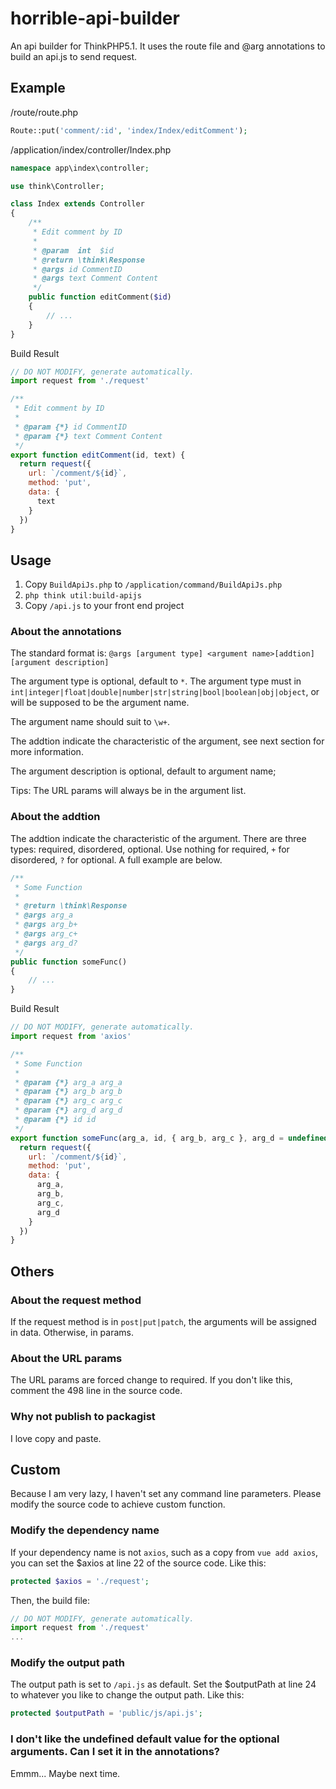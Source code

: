 # horrible-api-builder

An api builder for ThinkPHP5.1. It uses the route file and @arg annotations to build an api.js to send request.

## Example

/route/route.php

``` php
Route::put('comment/:id', 'index/Index/editComment');
```

/application/index/controller/Index.php

``` php
namespace app\index\controller;

use think\Controller;

class Index extends Controller
{
    /**
     * Edit comment by ID
     *
     * @param  int  $id
     * @return \think\Response
     * @args id CommentID
     * @args text Comment Content
     */
    public function editComment($id)
    {
        // ...
    }
}
```

Build Result

``` js
// DO NOT MODIFY, generate automatically.
import request from './request'

/**
 * Edit comment by ID
 * 
 * @param {*} id CommentID
 * @param {*} text Comment Content
 */
export function editComment(id, text) {
  return request({
    url: `/comment/${id}`,
    method: 'put',
    data: {
      text
    }
  })
}

```

## Usage

1. Copy `BuildApiJs.php` to `/application/command/BuildApiJs.php`
2. `php think util:build-apijs`
3. Copy `/api.js` to your front end project

### About the annotations

The standard format is: 
`@args [argument type] <argument name>[addtion] [argument description]`

The argument type is optional, default to `*`.
The argument type must in `int|integer|float|double|number|str|string|bool|boolean|obj|object`, or will be supposed to be the argument name.

The argument name should suit to `\w+`.

The addtion indicate the characteristic of the argument, see next section for more information.

The argument description is optional, default to argument name;

Tips: The URL params will always be in the argument list.

### About the addtion

The addtion indicate the characteristic of the argument.
There are three types: required, disordered, optional.
Use nothing for required, `+` for disordered, `?` for optional.
A full example are below.

``` php
/**
 * Some Function
 *
 * @return \think\Response
 * @args arg_a
 * @args arg_b+
 * @args arg_c+
 * @args arg_d?
 */
public function someFunc()
{
    // ...
}
```

Build Result

``` js
// DO NOT MODIFY, generate automatically.
import request from 'axios'

/**
 * Some Function
 * 
 * @param {*} arg_a arg_a
 * @param {*} arg_b arg_b
 * @param {*} arg_c arg_c
 * @param {*} arg_d arg_d
 * @param {*} id id
 */
export function someFunc(arg_a, id, { arg_b, arg_c }, arg_d = undefined) {
  return request({
    url: `/comment/${id}`,
    method: 'put',
    data: {
      arg_a,
      arg_b,
      arg_c,
      arg_d
    }
  })
}

```

## Others

### About the request method

If the request method is in `post|put|patch`, the arguments will be assigned in data. Otherwise, in params.

### About the URL params

The URL params are forced change to required. If you don't like this, comment the 498 line in the source code.

### Why not publish to packagist

I love copy and paste.

## Custom

Because I am very lazy, I haven't set any command line parameters. Please modify the source code to achieve custom function.

### Modify the dependency name

If your dependency name is not `axios`, such as a copy from `vue add axios`, you can set the $axios at line 22 of the source code. Like this:

``` php
protected $axios = './request';
```

Then, the build file:

``` js
// DO NOT MODIFY, generate automatically.
import request from './request'
...
```

### Modify the output path

The output path is set to `/api.js` as default. Set the $outputPath at line 24 to whatever you like to change the output path. Like this:

``` php
protected $outputPath = 'public/js/api.js';
```

### I don't like the undefined default value for the optional arguments. Can I set it in the annotations?

Emmm... Maybe next time.
